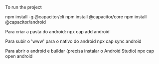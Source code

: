 To run the project

npm install -g @capacitor/cli
npm install @capacitor/core
npm install @capacitor/android


Para criar a pasta do android:
npx cap add android

Para subir o 'www' para o nativo do android
npx cap sync android

Para abrir o android e buildar (precisa instalar o Android Studio)
npx cap open android
